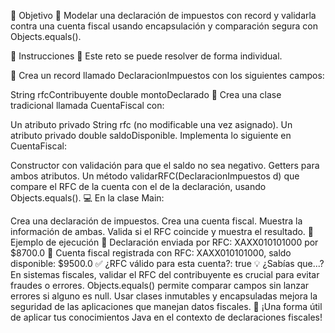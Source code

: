 🎯 Objetivo
📄 Modelar una declaración de impuestos con record y validarla contra una cuenta fiscal usando encapsulación y comparación segura con Objects.equals().

📝 Instrucciones
👤 Este reto se puede resolver de forma individual.

📄 Crea un record llamado DeclaracionImpuestos con los siguientes campos:

String rfcContribuyente
double montoDeclarado
💼 Crea una clase tradicional llamada CuentaFiscal con:

Un atributo privado String rfc (no modificable una vez asignado).
Un atributo privado double saldoDisponible.
Implementa lo siguiente en CuentaFiscal:

Constructor con validación para que el saldo no sea negativo.
Getters para ambos atributos.
Un método validarRFC(DeclaracionImpuestos d) que compare el RFC de la cuenta con el de la declaración, usando Objects.equals().
💻 En la clase Main:

Crea una declaración de impuestos.
Crea una cuenta fiscal.
Muestra la información de ambas.
Valida si el RFC coincide y muestra el resultado.
📌 Ejemplo de ejecución
📄 Declaración enviada por RFC: XAXX010101000 por $8700.0
🏦 Cuenta fiscal registrada con RFC: XAXX010101000, saldo disponible: $9500.0
✅ ¿RFC válido para esta cuenta?: true
💡 ¿Sabías que...?
En sistemas fiscales, validar el RFC del contribuyente es crucial para evitar fraudes o errores.
Objects.equals() permite comparar campos sin lanzar errores si alguno es null.
Usar clases inmutables y encapsuladas mejora la seguridad de las aplicaciones que manejan datos fiscales.
🧾 ¡Una forma útil de aplicar tus conocimientos Java en el contexto de declaraciones fiscales!
